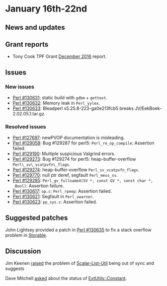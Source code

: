 # January 16th-22nd

## News and updates


## Grant reports

* Tony Cook TPF Grant
  [December 2016](http://nntp.perl.org/group/perl.perl5.porters/242508)
  report.

## Issues

### New issues

* [Perl #130631](http://rt.perl.org/Ticket/Display.html?id=130631):
  static build with `gdbm` + `gettext`.
* [Perl #130632](http://rt.perl.org/Ticket/Display.html?id=130632):
  Memory leak in `Perl_yylex`.
* [Perl #130633](http://rt.perl.org/Ticket/Display.html?id=130633):
  Bleadperl v5\.25\.8\-223\-ga0e213fcb5 breaks
  JV/EekBoek\-2\.02\.05\.1\.tar\.gz.

### Resolved issues

* [Perl #127697](http://rt.perl.org/Ticket/Display.html?id=127697):
  newPVOP documentation is misleading.
* [Perl #129058](http://rt.perl.org/Ticket/Display.html?id=129058): Bug
  \#129287 for perl5: `Perl_re_op_compile`: Assertion failed.
* [Perl #129190](http://rt.perl.org/Ticket/Display.html?id=129190):
  Multiple suspicious Valgrind errors.
* [Perl #129273](http://rt.perl.org/Ticket/Display.html?id=129273): Bug
  \#129274 for perl5: heap-buffer-overflow `Perl\_sv\_vcatpvfn\_flags`.
* [Perl #129274](http://rt.perl.org/Ticket/Display.html?id=129274):
  heap-buffer-overflow `Perl_sv_vcatpvfn_flags`.
* [Perl #129770](http://rt.perl.org/Ticket/Display.html?id=129770):
  null ptr deref, segfault `Perl_mess_sv`.
* [Perl #129285](http://rt.perl.org/Ticket/Display.html?id=129285):
  `Perl_gv_fullname4(SV *, const GV *, const char *, _Bool)`:
  Assertion failure.
* [Perl #130617](http://rt.perl.org/Ticket/Display.html?id=130617):
  `op.c`: `Perl_rpeep`: Assertion failed.
* [Perl #130621](http://rt.perl.org/Ticket/Display.html?id=130621):
  Segfault in `Perl_vwarner`.
* [Perl #130623](http://rt.perl.org/Ticket/Display.html?id=130623):
  `pp_sys.c`: Assertion failed.

## Suggested patches

John Lightsey provided a patch in
[Perl #130635](http://rt.perl.org/Ticket/Display.html?id=130635)
to fix a stack overflow problem in
[Storable](http://metacpan.org/pod/Storable).

## Discussion

Jim Keenen
[raised](http://nntp.perl.org/group/perl.perl5.porters/242482) the
problem of
[Scalar-List-Util](https://metacpan.org/release/Scalar-List-Utils)
being out of sync and suggests

Dave Mitchell
[asked](http://nntp.perl.org/group/perl.perl5.porters/242516) about the
status of
[ExtUtils::Constant](http://metacpan.org/pod/ExtUtils::Constant).
